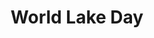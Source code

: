 ---
title: World Lake Day
month: August
name: World Lake Day
un-resolution: A/RES/79/142
url: 
organisations:
- United Nations
SDGs:
- 15
---